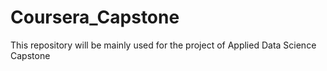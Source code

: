 # Coursera_Capstone
This repository will be mainly used for the project of Applied Data Science Capstone
